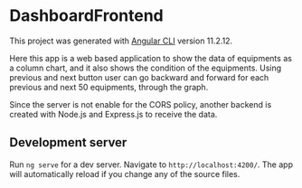 # DashboardFrontend

This project was generated with [Angular CLI](https://github.com/angular/angular-cli) version 11.2.12.


Here this app is a web based application to show the data of equipments as a column chart, and it also shows the condition of the equipments.
Using previous and next button user can go backward and forward for each previous and next 50 equipments, through the  graph.

Since the server is not enable for the CORS policy, another backend is created with Node.js and Express.js to receive the data.

## Development server

Run `ng serve` for a dev server. Navigate to `http://localhost:4200/`. The app will automatically reload if you change any of the source files.


